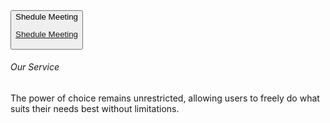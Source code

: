 <button class="btn-53 col-2">
  <div class="original">Shedule Meeting</div>
  <a href="" class="text-white  text-decoration-none">
  <div class="letters">
    
  <span>Shedule Meeting</span>
</div>
</a>
</button>

  <div class="d-flex  flex-column  justify-content-center align-items-center">
        <h6 class="under_line  px-3 ">Our Service <i
            class="ms-2 fa-solid fa-caret-right  text-white px-2 py-1 rounded-circle bg_light "></i></h6>
        <p class="col-lg-6 fs-5 text-center">
          The power of choice remains unrestricted, allowing users to freely do what suits their needs best without
          limitations.
        </p>
      </div>